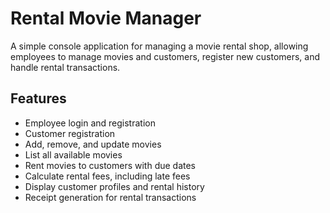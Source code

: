 # Rental Movie Manager

A simple console application for managing a movie rental shop, allowing employees to manage movies and customers, register new customers, and handle rental transactions.

## Features

- Employee login and registration
- Customer registration
- Add, remove, and update movies
- List all available movies
- Rent movies to customers with due dates
- Calculate rental fees, including late fees
- Display customer profiles and rental history
- Receipt generation for rental transactions

